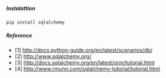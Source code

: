 ##### Instalattion
```
pip install sqlalchemy
```

##### Reference
- [1] http://docs.python-guide.org/en/latest/scenarios/db/
- [2] http://www.sqlalchemy.org/
- [3] http://docs.sqlalchemy.org/en/latest/orm/tutorial.html
- [4] http://www.rmunn.com/sqlalchemy-tutorial/tutorial.html